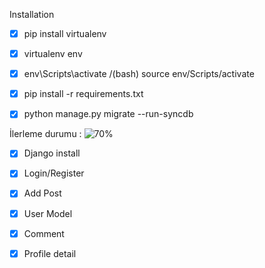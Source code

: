 Installation
- [x] pip install virtualenv
- [x] virtualenv env
- [x] env\Scripts\activate /(bash) source env/Scripts/activate
- [x] pip install -r requirements.txt
- [x] python manage.py migrate --run-syncdb








İlerleme durumu : ![70%](https://progress-bar.dev/70)
- [x] Django install
- [x] Login/Register
- [x] Add Post
- [x] User Model
- [x] Comment
- [x] Profile detail


